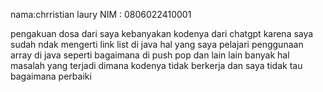 nama:chrristian laury 
NIM : 0806022410001

pengakuan dosa dari saya kebanyakan kodenya dari chatgpt karena saya sudah ndak mengerti link list di java 
hal yang saya pelajari penggunaan array di java seperti bagaimana di push pop dan lain lain
banyak hal masalah yang terjadi dimana kodenya tidak berkerja dan saya tidak tau bagaimana perbaiki 
